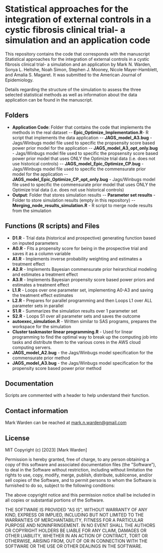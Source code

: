 # Statistical approaches for the integration of external controls in a cystic fibrosis clinical trial- a simulation and an application code

This repository contains the code that corresponds with the manuscript Statistical approaches for the integration of external controls in a cystic fibrosis clinical trial- a simulation and an application by Mark N. Warden, Sonya L. Heltshe, Noah Simon, Stephen J. Mooney, Nicole Mayer-Hamblett, and Amalia S. Magaret. It was submitted to the American Journal of Epidemiology.

Details regarding the structure of the simulation to assess the three selected statistical methods as well as information about the data application can be found in the manuscript.

## Folders
- **Application Code**: Folder that contains the code that implements the methods in the real dataset
-- **Epic_Optimize_Implementation.R**- R script that implements the data application
-- **JAGS_model_A3.bug** - Jags/Winbugs model file used to specific the propsensity score based power prior model for the application
-- **JAGS_model_A3_opt_only.bug** - Jags/Winbugs model file used to specific the propsensity score based power prior model that uses  ONLY the Optimize trial data (i.e. does not use historical controls)
-- **JAGS_model_Epic_Optimize_CP.bug** - Jags/Winbugs model file used to specific the commensurate prior model for the application
-- **JAGS_model_Epic_Optimize_CP_opt_only.bug** - Jags/Winbugs model file used to specific the commensurate prior model that uses ONLY the Optimize trial data (i.e. does not use historical controls)
- **Output**: Folder that stores simulation results
-- **Parameter set results** - Folder to store simulation results (empty in this repository)
-- **Merging_node_results_simulation.R** - R script to merge node results from the simulation

## Functions (R scripts) and Files
- **D1.R** - Trial data (historical and prospective) generating function based on inputed parameters
- **A0.R** - Fits a propensity score for being in the prospective trial and saves it as a column variable
- **A1.R** - Implements inverse probability weighting and estimates a treatment effect
- **A2.R** - Implements Bayesian commensurate prior heirarchical modeling and estimates a treatment effect
- **A3.R** - Implements Bayesian propensity score based power priors and estimates a treatment effect
- **L1.R** - Loops over one parameter set, implementing A0-A3 and saving the treatment effect estimates
- **L2.R** - Prepares for parallel programming and then Loops L1 over ALL parameter sets in parallel
- **S1.R** - Summarizes the simulation results over 1 parameter set
- **S2.R** - Loops S1 over all parameter sets and saves the outcome
- **autoexec_simulation.R** - Written similar to SAS programs, prepares the workspace for the simulation
- **Cluster taskmaster linear programming.R** - Used for linear programming to find the optimal way to break up the computing job into tasks and distribute them to the various cores in the AWS cloud computing servers.
- **JAGS_model_A2.bug** - the Jags/Winbugs model specification for the commensurate prior method
- **JAGS_model_A3.bug** - the Jags/Winbugs model specification for the propensity score based power prior method


## Documentation
Scripts are commented with a header to help understand their function.

## Contact information
Mark Warden can be reached at mark.n.warden@gmail.com

## License

MIT
Copyright (c) [2023] [Mark Warden]

Permission is hereby granted, free of charge, to any person obtaining a copy
of this software and associated documentation files (the "Software"), to deal
in the Software without restriction, including without limitation the rights
to use, copy, modify, merge, publish, distribute, sublicense, and/or sell
copies of the Software, and to permit persons to whom the Software is
furnished to do so, subject to the following conditions:

The above copyright notice and this permission notice shall be included in all
copies or substantial portions of the Software.

THE SOFTWARE IS PROVIDED "AS IS", WITHOUT WARRANTY OF ANY KIND, EXPRESS OR
IMPLIED, INCLUDING BUT NOT LIMITED TO THE WARRANTIES OF MERCHANTABILITY,
FITNESS FOR A PARTICULAR PURPOSE AND NONINFRINGEMENT. IN NO EVENT SHALL THE
AUTHORS OR COPYRIGHT HOLDERS BE LIABLE FOR ANY CLAIM, DAMAGES OR OTHER
LIABILITY, WHETHER IN AN ACTION OF CONTRACT, TORT OR OTHERWISE, ARISING FROM,
OUT OF OR IN CONNECTION WITH THE SOFTWARE OR THE USE OR OTHER DEALINGS IN THE
SOFTWARE.


[//]: # (These are reference links used in the body of this note and get stripped out when the markdown processor does its job. There is no need to format nicely because it shouldn't be seen. Thanks SO - http://stackoverflow.com/questions/4823468/store-comments-in-markdown-syntax)

   [dill]: <https://github.com/joemccann/dillinger>

